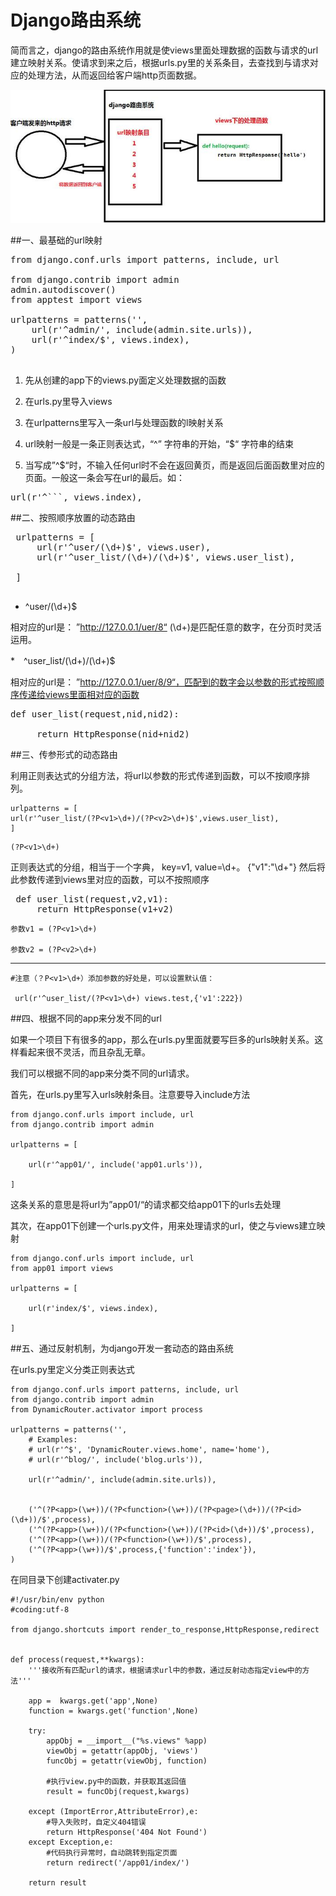 # Django路由系统

 简而言之，django的路由系统作用就是使views里面处理数据的函数与请求的url建立映射关系。使请求到来之后，根据urls.py里的关系条目，去查找到与请求对应的处理方法，从而返回给客户端http页面数据。
 
 ![](django_router_01.jpg)
 
##一、最基础的url映射
<pre>
from django.conf.urls import patterns, include, url

from django.contrib import admin
admin.autodiscover()
from apptest import views

urlpatterns = patterns('',
    url(r'^admin/', include(admin.site.urls)),
    url(r'^index/$', views.index),
)

</pre>

1. 先从创建的app下的views.py面定义处理数据的函数

2. 在urls.py里导入views

3. 在urlpatterns里写入一条url与处理函数的l映射关系

4. url映射一般是一条正则表达式，“^” 字符串的开始，“$“ 字符串的结束

5. 当写成”^$“时，不输入任何url时不会在返回黄页，而是返回后面函数里对应的页面。一般这一条会写在url的最后。如：

<pre>
url(r'^```, views.index),
</pre>

##二、按照顺序放置的动态路由

<pre>
 urlpatterns = [
     url(r'^user/(\d+)$', views.user),
     url(r'^user_list/(\d+)/(\d+)$', views.user_list),
 
 ]
 </pre>
 
* ^user/(\d+)$ 

相对应的url是： ”http://127.0.0.1/uer/8“ (\d+)是匹配任意的数字，在分页时灵活运用。

*　^user_list/(\d+)/(\d+)$

相对应的url是： ”http://127.0.0.1/uer/8/9“，匹配到的数字会以参数的形式按照顺序传递给views里面相对应的函数

<pre>def user_list(request,nid,nid2):
 
     return HttpResponse(nid+nid2)
</pre>

##三、传参形式的动态路由

利用正则表达式的分组方法，将url以参数的形式传递到函数，可以不按顺序排列。
 
 ```
 urlpatterns = [
 url(r'^user_list/(?P<v1>\d+)/(?P<v2>\d+)$',views.user_list),
 ]
 ```
 
 ```
(?P<v1>\d+)
```

正则表达式的分组，相当于一个字典， key=v1, value=\d+。 {"v1":"\d+"}
然后将此参数传递到views里对应的函数，可以不按照顺序

<pre>
 def user_list(request,v2,v1): 
     return HttpResponse(v1+v2)
</pre>


```
参数v1 = (?P<v1>\d+)

参数v2 = (?P<v2>\d+)

```
---

```
#注意（？P<v1>\d+）添加参数的好处是，可以设置默认值：

 url(r'^user_list/(?P<v1>\d+) views.test,{'v1':222})

```




##四、根据不同的app来分发不同的url

如果一个项目下有很多的app，那么在urls.py里面就要写巨多的urls映射关系。这样看起来很不灵活，而且杂乱无章。

我们可以根据不同的app来分类不同的url请求。

首先，在urls.py里写入urls映射条目。注意要导入include方法

```
from django.conf.urls import include, url
from django.contrib import admin

urlpatterns = [

    url(r'^app01/', include('app01.urls')),

]
```

这条关系的意思是将url为”app01/“的请求都交给app01下的urls去处理

其次，在app01下创建一个urls.py文件，用来处理请求的url，使之与views建立映射

```
from django.conf.urls import include, url
from app01 import views

urlpatterns = [

    url(r'index/$', views.index),

]
```

##五、通过反射机制，为django开发一套动态的路由系统

在urls.py里定义分类正则表达式

```
from django.conf.urls import patterns, include, url
from django.contrib import admin
from DynamicRouter.activator import process

urlpatterns = patterns('',
    # Examples:
    # url(r'^$', 'DynamicRouter.views.home', name='home'),
    # url(r'^blog/', include('blog.urls')),

    url(r'^admin/', include(admin.site.urls)),
    
    
    ('^(?P<app>(\w+))/(?P<function>(\w+))/(?P<page>(\d+))/(?P<id>(\d+))/$',process),
    ('^(?P<app>(\w+))/(?P<function>(\w+))/(?P<id>(\d+))/$',process),
    ('^(?P<app>(\w+))/(?P<function>(\w+))/$',process),
    ('^(?P<app>(\w+))/$',process,{'function':'index'}),
)
```

在同目录下创建activater.py

```
#!/usr/bin/env python
#coding:utf-8

from django.shortcuts import render_to_response,HttpResponse,redirect


def process(request,**kwargs):
    '''接收所有匹配url的请求，根据请求url中的参数，通过反射动态指定view中的方法'''
    
    app =  kwargs.get('app',None)
    function = kwargs.get('function',None)
    
    try:
        appObj = __import__("%s.views" %app)
        viewObj = getattr(appObj, 'views')
        funcObj = getattr(viewObj, function)
        
        #执行view.py中的函数，并获取其返回值
        result = funcObj(request,kwargs)
        
    except (ImportError,AttributeError),e:
        #导入失败时，自定义404错误
        return HttpResponse('404 Not Found')
    except Exception,e:
        #代码执行异常时，自动跳转到指定页面
        return redirect('/app01/index/')
    
    return result
```